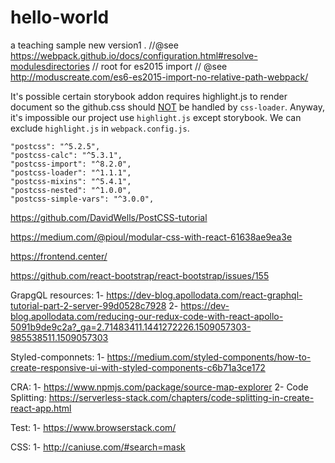 # hello-world
a teaching sample
new version1
.
    //@see https://webpack.github.io/docs/configuration.html#resolve-modulesdirectories
    // root for es2015 import
    // @see http://moduscreate.com/es6-es2015-import-no-relative-path-webpack/
    
It's possible certain storybook addon requires highlight.js to render document so the github.css should [NOT](https://github.com/webpack-contrib/css-loader/issues/295) be handled by `css-loader`. Anyway, it's impossible our project use `highlight.js` except storybook. We can exclude `highlight.js` in `webpack.config.js`.


    "postcss": "^5.2.5",
    "postcss-calc": "^5.3.1",
    "postcss-import": "^8.2.0",
    "postcss-loader": "^1.1.1",
    "postcss-mixins": "^5.4.1",
    "postcss-nested": "^1.0.0",
    "postcss-simple-vars": "^3.0.0",

https://github.com/DavidWells/PostCSS-tutorial

https://medium.com/@pioul/modular-css-with-react-61638ae9ea3e


https://frontend.center/

https://github.com/react-bootstrap/react-bootstrap/issues/155

GrapgQL resources:
1- https://dev-blog.apollodata.com/react-graphql-tutorial-part-2-server-99d0528c7928
2- https://dev-blog.apollodata.com/reducing-our-redux-code-with-react-apollo-5091b9de9c2a?_ga=2.71483411.1441272226.1509057303-985538511.1509057303

Styled-componnets:
1- https://medium.com/styled-components/how-to-create-responsive-ui-with-styled-components-c6b71a3ce172

CRA:
1- https://www.npmjs.com/package/source-map-explorer
2- Code Splitting: https://serverless-stack.com/chapters/code-splitting-in-create-react-app.html

Test:
1- https://www.browserstack.com/

CSS:
1- http://caniuse.com/#search=mask

